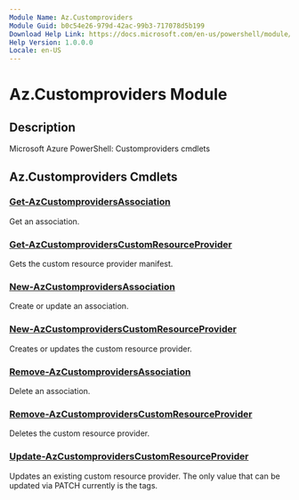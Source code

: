 ```yaml
---
Module Name: Az.Customproviders
Module Guid: b0c54e26-979d-42ac-99b3-717078d5b199
Download Help Link: https://docs.microsoft.com/en-us/powershell/module/az.customproviders
Help Version: 1.0.0.0
Locale: en-US
---
```


# Az.Customproviders Module
## Description
Microsoft Azure PowerShell: Customproviders cmdlets

## Az.Customproviders Cmdlets
### [Get-AzCustomprovidersAssociation](Get-AzCustomprovidersAssociation.md)
Get an association.

### [Get-AzCustomprovidersCustomResourceProvider](Get-AzCustomprovidersCustomResourceProvider.md)
Gets the custom resource provider manifest.

### [New-AzCustomprovidersAssociation](New-AzCustomprovidersAssociation.md)
Create or update an association.

### [New-AzCustomprovidersCustomResourceProvider](New-AzCustomprovidersCustomResourceProvider.md)
Creates or updates the custom resource provider.

### [Remove-AzCustomprovidersAssociation](Remove-AzCustomprovidersAssociation.md)
Delete an association.

### [Remove-AzCustomprovidersCustomResourceProvider](Remove-AzCustomprovidersCustomResourceProvider.md)
Deletes the custom resource provider.

### [Update-AzCustomprovidersCustomResourceProvider](Update-AzCustomprovidersCustomResourceProvider.md)
Updates an existing custom resource provider.
The only value that can be updated via PATCH currently is the tags.

